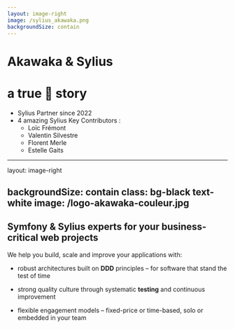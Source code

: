 ```yaml
---
layout: image-right
image: /sylius_akawaka.png
backgroundSize: contain
---
```


# Akawaka & Sylius
# a true 💖 story

<v-clicks>

*  Sylius Partner since 2022
* 4 amazing Sylius Key Contributors :
    * Loïc Frémont
    * Valentin Silvestre
    * Florent Merle
    * Estelle Gaits
  
</v-clicks>


---
layout: image-right

backgroundSize: contain
class: bg-black text-white
image: /logo-akawaka-couleur.jpg
---

## Symfony & Sylius experts for your business-critical web projects

We help you build, scale and improve your applications with:

<v-clicks>

*    robust architectures built on **DDD** principles – for software that stand the test of time

*    strong quality culture through systematic **testing** and continuous improvement

*    flexible engagement models – fixed-price or time-based, solo or embedded in your team

</v-clicks>